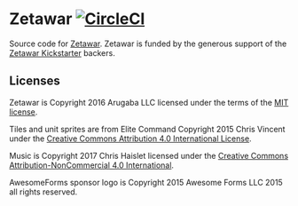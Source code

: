 # Zetawar [![CircleCI](https://circleci.com/gh/Zetawar/zetawar.svg?style=svg&circle-token=b630f4db37e3538b7c390856687648246468e98b)](https://circleci.com/gh/Zetawar/zetawar)

Source code for [Zetawar](http://www.zetawar.com/). Zetawar is funded by the
generous support of the [Zetawar
Kickstarter](https://www.kickstarter.com/projects/djwhitt/zetawar) backers.

## Licenses

Zetawar is Copyright 2016 Arugaba LLC licensed under the terms of the [MIT
license](LICENSE.txt).

Tiles and unit sprites are from Elite Command Copyright 2015 Chris Vincent
under the [Creative Commons Attribution 4.0 International
License](https://creativecommons.org/licenses/by/4.0/).

Music is Copyright 2017 Chris Haislet licensed under the [Creative Commons
Attribution-NonCommercial 4.0
International](https://creativecommons.org/licenses/by-nc/4.0/).

AwesomeForms sponsor logo is Copyright 2015 Awesome Forms LLC 2015 all rights
reserved.
